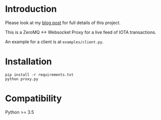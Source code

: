 # Introduction

Please look at my [blog post](https://medium.com/@lukashetzenecker/integrating-my-smart-home-into-the-tangle-d88ae03eb9bb) for full details of this project.

This is a ZeroMQ <-> Websocket Proxy for a live feed of IOTA transactions.

An example for a client is at `examples/client.py`.

# Installation

```
pip install -r requirements.txt
python proxy.py
```

# Compatibility

Python >= 3.5